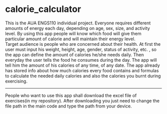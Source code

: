 # calorie_calculator
This is the AUA ENGS110 individual project. 
Everyone requires different amounts of energy each day, depending on age, sex, size, and activity level. By using this app people will know which food will give them particular amount of calorie and will maintain their energy level.  
Target audience is people who are concerned about their health. 
At first the user must input his weight, height, age, gender, status of activity, etc. , so the app can define the amount of calories he/she needs daily. Then everyday the user tells the food he consumes during the day. The app will tell him the amount of his calories of any time, of any date. 
The app already has stored info about how much calories every food contains and formulas to calculate the needed daily calories and also the calories you burnt during exercising. 

***
People who want to use this app shall download the excel file of exercises(in my repository). After downloading you just need to change the file path in the main code and type the path from your device. 
